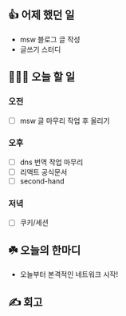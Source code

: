 ## 👍 어제 했던 일

- msw 블로그 글 작성
- 글쓰기 스터디

## 👩🏻‍💻 오늘 할 일

### 오전

- [ ] msw 글 마무리 작업 후 올리기

### 오후

- [ ] dns 번역 작업 마무리
- [ ] 리액트 공식문서
- [ ] second-hand

### 저녁

- [ ] 쿠키/세션

## ☘️ 오늘의 한마디
- 오늘부터 본격적인 네트워크 시작!

## ✍️ 회고